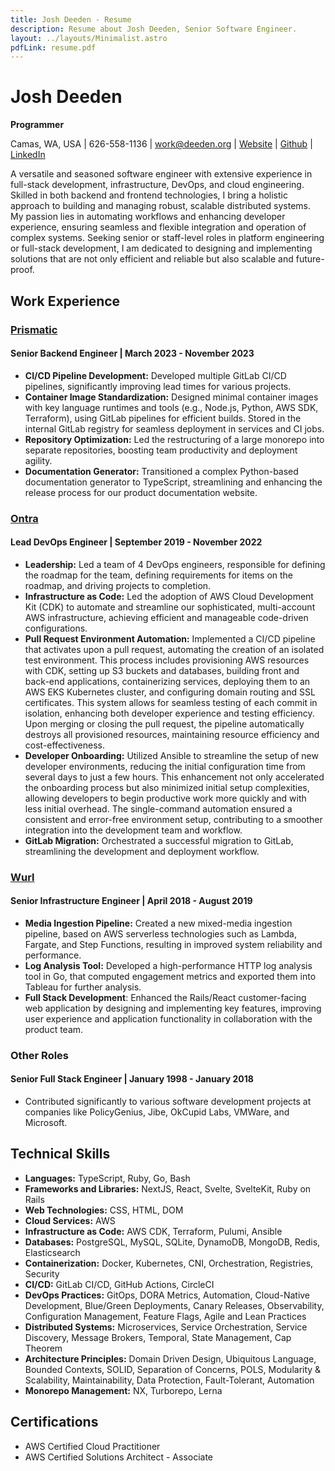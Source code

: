 ```yaml
---
title: Josh Deeden - Resume
description: Resume about Josh Deeden, Senior Software Engineer.
layout: ../layouts/Minimalist.astro
pdfLink: resume.pdf
---
```

# Josh Deeden
**Programmer**

Camas, WA, USA | 626-558-1136 | work@deeden.org | [Website](https://josh.deeden.org) | [Github](http://github.com/gangster) | [LinkedIn](http://linkedin.com/in/jdeeden)

A versatile and seasoned software engineer with extensive experience in full-stack development, infrastructure, DevOps, and cloud engineering. Skilled in both backend and frontend technologies, I bring a holistic approach to building and managing robust, scalable distributed systems. My passion lies in automating workflows and enhancing developer experience, ensuring seamless and flexible integration and operation of complex systems. Seeking senior or staff-level roles in platform engineering or full-stack development, I am dedicated to designing and implementing solutions that are not only efficient and reliable but also scalable and future-proof.

## Work Experience

### [Prismatic](https://www.prismatic.io/)
#### Senior Backend Engineer | March 2023 - November 2023
- **CI/CD Pipeline Development:** Developed multiple GitLab CI/CD pipelines, significantly improving lead times for various projects.
- **Container Image Standardization:** Designed minimal container images with key language runtimes and tools (e.g., Node.js, Python, AWS SDK, Terraform), using GitLab pipelines for efficient builds. Stored in the internal GitLab registry for seamless deployment in services and CI jobs.
- **Repository Optimization:** Led the restructuring of a large monorepo into separate repositories, boosting team productivity and deployment agility.
- **Documentation Generator:** Transitioned a complex Python-based documentation generator to TypeScript, streamlining and enhancing the release process for our product documentation website.

### [Ontra](https://ontra.ai/)
#### Lead DevOps Engineer | September 2019 - November 2022
- **Leadership:** Led a team of 4 DevOps engineers, responsible for defining the roadmap for the team, defining requirements for items on the roadmap, and driving projects to completion.
- **Infrastructure as Code:** Led the adoption of AWS Cloud Development Kit (CDK) to automate and streamline our sophisticated, multi-account AWS infrastructure, achieving efficient and manageable code-driven configurations.
- **Pull Request Environment Automation:** Implemented a CI/CD pipeline that activates upon a pull request, automating the creation of an isolated test environment. This process includes provisioning AWS resources with CDK, setting up S3 buckets and databases, building front and back-end applications, containerizing services, deploying them to an AWS EKS Kubernetes cluster, and configuring domain routing and SSL certificates. This system allows for seamless testing of each commit in isolation, enhancing both developer experience and testing efficiency. Upon merging or closing the pull request, the pipeline automatically destroys all provisioned resources, maintaining resource efficiency and cost-effectiveness.
- **Developer Onboarding:** Utilized Ansible to streamline the setup of new developer environments, reducing the initial configuration time from several days to just a few hours. This enhancement not only accelerated the onboarding process but also minimized initial setup complexities, allowing developers to begin productive work more quickly and with less initial overhead. The single-command automation ensured a consistent and error-free environment setup, contributing to a smoother integration into the development team and workflow.
- **GitLab Migration:** Orchestrated a successful migration to GitLab, streamlining the development and deployment workflow.

### [Wurl](https://wurl.com/)
#### Senior Infrastructure Engineer | April 2018 - August 2019
- **Media Ingestion Pipeline:** Created a new mixed-media ingestion pipeline, based on AWS serverless technologies such as Lambda, Fargate, and Step Functions, resulting in improved system reliability and performance.
- **Log Analysis Tool:** Developed a high-performance HTTP log analysis tool in Go, that computed engagement metrics and exported them into Tableau for further analysis.
- **Full Stack Development**: Enhanced the Rails/React customer-facing web application by designing and implementing key features, improving user experience and application functionality in collaboration with the product team.

### Other Roles
#### Senior Full Stack Engineer | January 1998 - January 2018
- Contributed significantly to various software development projects at companies like PolicyGenius, Jibe, OkCupid Labs, VMWare, and Microsoft.

## Technical Skills
- **Languages:** TypeScript, Ruby, Go, Bash
- **Frameworks and Libraries:** NextJS, React, Svelte, SvelteKit, Ruby on Rails
- **Web Technologies:** CSS, HTML, DOM
- **Cloud Services:** AWS
- **Infrastructure as Code:** AWS CDK, Terraform, Pulumi, Ansible
- **Databases:** PostgreSQL, MySQL, SQLite, DynamoDB, MongoDB, Redis, Elasticsearch
- **Containerization:** Docker, Kubernetes, CNI, Orchestration, Registries, Security
- **CI/CD:** GitLab CI/CD, GitHub Actions, CircleCI
- **DevOps Practices:** GitOps, DORA Metrics, Automation, Cloud-Native Development, Blue/Green Deployments, Canary Releases, Observability, Configuration Management, Feature Flags, Agile and Lean Practices
- **Distributed Systems:** Microservices, Service Orchestration, Service Discovery, Message Brokers, Temporal, State Management, Cap Theorem
- **Architecture Principles:** Domain Driven Design, Ubiquitous Language, Bounded Contexts, SOLID, Separation of Concerns, POLS, Modularity & Scalability, Maintainability, Data Protection, Fault-Tolerant, Automation
- **Monorepo Management:** NX, Turborepo, Lerna

## Certifications
- AWS Certified Cloud Practitioner
- AWS Certified Solutions Architect - Associate
